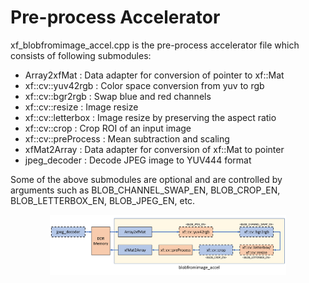 # Pre-process Accelerator

xf_blobfromimage_accel.cpp is the pre-process accelerator file which consists of following submodules:

- Array2xfMat : Data adapter for conversion of pointer to xf::Mat
- xf::cv::yuv42rgb : Color space conversion from yuv to rgb
- xf::cv::bgr2rgb : Swap blue and red channels
- xf::cv::resize : Image resize
- xf::cv::letterbox : Image resize by preserving the aspect ratio
- xf::cv::crop : Crop ROI of an input image
- xf::cv::preProcess : Mean subtraction and scaling
- xfMat2Array : Data adapter for conversion of xf::Mat to pointer
- jpeg_decoder : Decode JPEG image to YUV444 format

Some of the above submodules are optional and are controlled by arguments such as BLOB_CHANNEL_SWAP_EN, BLOB_CROP_EN, BLOB_LETTERBOX_EN, BLOB_JPEG_EN, etc.
<div align="center">
  <img width="75%" height="75%" src="./block_diag_preprocessor.png">
  </div>
